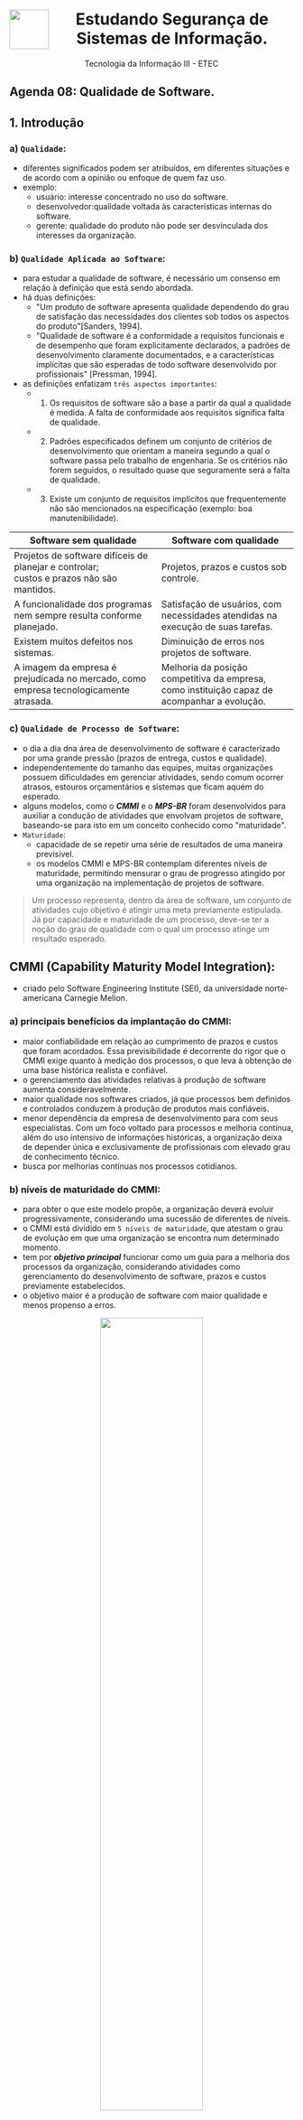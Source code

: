 <div align="center">
<a href="https://github.com/monicaquintal" target="_blank"><img align="left" height="70" src="https://www.dropreal.com/br/wp-content/uploads/2021/03/icones_VALENDO.png" /></a>
</a>
<h1>Estudando Segurança de Sistemas de Informação.</h1>
<p>Tecnologia da Informação III - ETEC</p>
</div>

<div id="agenda08">
<h2>Agenda 08: Qualidade de Software.</h2>
</div>

## 1. Introdução

### a) `Qualidade`:
- diferentes significados podem ser atribuídos, em
diferentes situações e de acordo com a opinião ou enfoque de quem faz uso.
- exemplo:
  - usuário: interesse concentrado no uso do software.
  - desenvolvedor:qualidade voltada às características internas do software.
  - gerente: qualidade do produto não pode ser desvinculada dos interesses da organização.

### b) `Qualidade Aplicada ao Software`:
- para estudar a qualidade de software, é necessário um consenso em relação à definição que está sendo abordada. 
- há duas definições:
  - "Um produto de software apresenta qualidade dependendo do grau de satisfação das necessidades dos clientes sob todos os aspectos do produto"[Sanders, 1994].
  - "Qualidade de software é a conformidade a requisitos funcionais e de desempenho que foram explicitamente declarados, a padrões de desenvolvimento claramente documentados, e a características implícitas que são esperadas de todo software desenvolvido por profissionais" [Pressman, 1994].
- as definições enfatizam `três aspectos importantes`:
  - 1. Os requisitos de software são a base a partir da qual a qualidade é medida. A falta de conformidade aos requisitos significa falta de qualidade.
  - 2. Padrões especificados definem um conjunto de critérios de desenvolvimento que orientam a maneira segundo a qual o software passa pelo trabalho de engenharia. Se os critérios não forem seguidos, o resultado quase que seguramente será a falta de qualidade.
  - 3. Existe um conjunto de requisitos implícitos que frequentemente não são mencionados na especificação (exemplo: boa manutenibilidade).

<div align="center">

Software sem qualidade | Software com qualidade
-----------------------|------------------------
Projetos de software difíceis de planejar e controlar;<br>custos e prazos não são mantidos. | Projetos, prazos e custos sob controle.
A funcionalidade dos programas nem sempre resulta conforme planejado. | Satisfação de usuários, com necessidades atendidas na execução de suas tarefas.
Existem muitos defeitos nos sistemas. | Diminuição de erros nos projetos de software.
A imagem da empresa é prejudicada no mercado, como empresa tecnologicamente atrasada. | Melhoria da posição competitiva da empresa, como instituição capaz de acompanhar a evolução.

</div>

### c) `Qualidade de Processo de Software`:
- o dia a dia dna área de desenvolvimento de software é caracterizado por uma grande pressão (prazos de entrega, custos e qualidade). 
- independentemente do tamanho das equipes, muitas organizações possuem dificuldades em gerenciar atividades, sendo comum ocorrer atrasos, estouros orçamentários e sistemas que ficam aquém do
esperado.
- alguns modelos, como o ***CMMI*** e o ***MPS-BR*** foram desenvolvidos para auxiliar a condução de atividades que envolvam projetos de software, baseando-se para isto em um conceito conhecido como "maturidade".
- `Maturidade`:
  - capacidade de se repetir uma série de resultados de uma maneira previsível.
  - os modelos CMMI e MPS-BR contemplam diferentes níveis de maturidade, permitindo mensurar o grau de progresso atingido por uma organização na implementação de projetos de software.

> Um processo representa, dentro da área de software, um conjunto de atividades cujo objetivo é atingir uma meta previamente estipulada. Já por capacidade e maturidade de um processo, deve-se ter a noção do grau de qualidade com o qual um processo atinge um resultado esperado.

## CMMI (Capability Maturity Model Integration):

- criado pelo Software Engineering Institute (SEI), da universidade norte-americana Carnegie Mellon. 

### a) principais benefícios da implantação do CMMI:

- maior confiabilidade em relação ao cumprimento de prazos e custos que foram acordados. Essa previsibilidade é decorrente do rigor que
o CMMI exige quanto à medição dos processos, o que leva à obtenção de uma base histórica realista e confiável.
- o gerenciamento das atividades relativas à produção de software aumenta consideravelmente.
- maior qualidade nos softwares criados, já que processos bem definidos e controlados conduzem à produção de produtos mais confiáveis.
- menor dependência da empresa de desenvolvimento para com seus especialistas. Com um foco voltado para processos e melhoria contínua, além do uso intensivo de informações históricas, a organização deixa de
depender única e exclusivamente de profissionais com elevado grau de conhecimento técnico.
- busca por melhorias contínuas nos processos cotidianos.

### b) níveis de maturidade do CMMI:

- para obter o que este modelo propõe, a organização deverá evoluir progressivamente, considerando uma sucessão de diferentes de níveis. 
- o CMMI está dividido em `5 níveis de maturidade`, que atestam o grau de evolução em que uma organização se encontra num determinado momento. 
- tem por ***objetivo principal*** funcionar como um guia para a melhoria dos processos da organização, considerando atividades como gerenciamento do desenvolvimento de software, prazos e custos previamente estabelecidos.
- o objetivo maior é a produção de software com maior qualidade e menos propenso a erros.

<div align="center">
<img src="./assets/niveis_cmmi.png" width="60%"/>
<p><em>Níveis de maturidade do CMMI.</em></p><br>
</div>

- `Nível 1 - Inicial` (Os processos normalmente estão envoltos num caos decorrente da não obediência ou ainda, à inexistência de padrões).
- `Nível 2 - Gerenciado` (Os projetos têm seus requisitos gerenciados neste ponto. Além disso, há o planejamento, a medição e o controle dos diferentes processos).
- `Nível 3 - Definido` (Os processos já estão claramente definidos e são compreendidos dentro da organização. Os procedimentos se encontram padronizados, além de ser preciso prever sua aplicação em diferentes projetos).
- `Nível 4 - Gerenciado Quantitativamente` (Ocorre o aumento da previsibilidade do desempenho de diferentes processos, uma vez que eles já são controlados quantitativamente;).
- `Nível 5 – Otimizado` (Existe uma melhoria contínua dos processos.).

### c) concluindo...

- a implantação do CMMI é recomendável para grandes fábricas de software. 
- implementar os diversos estágios é uma tarefa árdua, não só numa fase inicial, mas também quando se leva em conta a migração de
um nível para outro. Isto exigirá a realização de vultosos investimentos financeiros, assim como uma mudança de postura da organização (principalmente quando a mesma não contava uma experiência anterior bem-sucedida no gerenciamento de processos).
- em inúmeras ocasiões, empresas desenvolvedoras de sistemas recorrem a consultorias especializadas, visando apoio na obtenção da certificação CMMI (fato este que inviabiliza a adoção deste mesmo modelo por pequenas companhias).

## MPS-BR (Melhoria do Processo de Software Brasileiro)

- metodologia voltada à área de desenvolvimento de sistemas.
- criada por um conjunto de organizações ligadas ao desenvolvimento de software. Dentre as instituições, há a Softex (SP), a RioSoft (RJ), o COPPE/UFRJ (RJ) e o CESAR (PE), organizações normalmente não-governamentais e muitas de origem acadêmica, de atuação de destaque junto à comunidade de software brasileira.

### a) características:

- enfatiza-se o uso das principais abordagens internacionais voltadas para a definição, a avaliação e a melhoria dos processos de software, o que torna o `MPS-BR compatível inclusive com as práticas do CMMI`.
- possui uma estrutura de níveis de maturidade, de forma similar à do CMMI.

### b) níveis de maturidade do MPS-BR:

- são 7 níveis.
- cada classificação atesta diferentes graus no controle de processos e qual a qualidade que se pode esperar da organização que a detém.

<div align="center">
<img src="./assets/niveis_mps-br.png" width="60%"/>
<p><em>Níveis de maturidade do MPS-BR.</em></p><br>
</div>

- `A – Em Otimização`: há a preocupação com questões como inovação e análise de causas.
- `B – Gerenciado Quantitativamente`: avalia-se o desempenho dos processos, além da gerência quantitativa dos mesmos.
- `C – Definido`: onde ocorre o gerenciamento de riscos.
- `D – Largamente Definido`: envolve verificação, validação, além da liberação, instalação e integração de produtos, dentre outras atividades.
- `E – Parcialmente Definido`: considera processos como treinamento, adaptação de processos para gerência de projetos, além da preocupação com a melhoria e o controle do processo organizacional.
- `F – Gerenciado`: introduz controles de medição, gerência de configuração, conceitos sobre aquisição e garantia da qualidade.
- `G – Parcialmente Gerenciado`: neste ponto deve-se iniciar o gerenciamento de requisitos e de projetos.

### c) concluindo...
- a certificação MPS-BR também tem sido solicitada em licitações governamentais; empresas interessadas em participar de projetos conduzidos por órgãos do governo podem se utilizar desta metodologia para ampliar seu ramo de atuação.
- pode-se considerar o MPS-BR como uma importante alternativa ao CMMI em organizações de médio e pequeno porte, em virtude do alto investimento financeiro que o CMMI representa, o que torna o mesmo mais indicado às grandes empresas de desenvolvimento!

---

<div align="center">
<h2>Você no Comando</h2>
</div>

> Serão acompanhados dois estudos de caso, onde foram aplicados Modelos CMMI e MPS-BR, realizado por estudantes da FATEC de São José dos Campos. 

## 1. ESTUDO DE CASO CMMI - BMO FINANCIAL GROUP

- o Banco de Montreal é o banco privado mais antigo do Canadá, criado em 1817, em Montreal, Quebec.
- atualmente, está sediada na cidade de Toronto. 
- possui mais de 1,1 mil estabelecimentos bancários espalhados mundialmente e possui mais de 33 mil funcionários.
- conhecido pela inovação e por desenvolvimento e melhorias contínuas em software. 
- buscou o `CMMI` para continuar líder em produtividade e efetividade de suas ações. 

### a) Seus maiores desafios foram: 

- empresas buscando diminuição dos custos, resultando em projetos fracassados.
- problemas no BMO e o desenvolvimento voltado para apagar os incêndios.
- prazos e custos de projetos que sempre ultrapassavam as previsões.
- alguns procedimentos de software estavam definidos, mas não estavam estabelecidos, controlados e totalmente documentados. Além de estarem incompletos, de diferentes formatos e padrões, dificultando ser encontrado.

### b) As soluções encontradas para mitigar os problemas na empresa foram:

- reconhecer o problema.
- vice-presidente estabeleceu treinamentos em CMM (Capability Maturity Model - Modelo de Maturidade em Capacitação, definido como sendo uma soma de "melhores práticas" para diagnóstico e avaliação de maturidade do desenvolvimento de softwares em uma organização) e verificações de qualidade foram se espalhando para outras unidades da empresa.
- verificou-se que implementar alguns processos de controle baixou 50% o número de bugs. 
- combinando normas ISO com uma aproximação dos níveis de maturidade do CMMI determinou o que se podia conseguir com pessoas.
- aumentar a efetividade de cada processo e iniciar melhorias. 

### c) Implementação adotada pela empresa:

- procurou parceiros para reconhecer níveis de maturidade, logo após, treinamento para minimizar problemas de qualidade e confiança em relação aos níveis de maturidade obtidos.
- aos poucos foram sendo estabelecidos controles nas áreas de conhecimento, e treinamento em ferramentas, etc.
- o sucesso da implementação só ocorreu pelo comprometimento de superiores e mudança da cultura central da empresa.
- ao atingir o nível de Maturidade, foi possível mensurar exatamente as melhorias que o processo de implantação trouxe.

### d) Resultados:

- produtividade 3,8 vezes maior do que a média da indústria.
- aumento de produtividade mais que 50% maior que a média.
- redução de defeitos por “release” de 6 a 12 para apenas 2.
- aumento da produtividade por ponto de função x funcionário acima da média da indústria.

### d) Conclusão:

- o sucesso na implementação traz ótimos resultados, mas depende de uma forte liderança e mudanças culturais. 
- BMO foi a segunda empresa canadense a atingir o nível 3 do CMMI e o
primeiro banco canadense a atingir o nível 4. 
- a possibilidade de aplicação em larga escala e a disponibilidade
de um parceiro de implantação próximo, dando contínuo feedback dos benefícios reais da implantação, tornaram o projeto bem-sucedido.

## 2. ESTUDO DE CASO MPS-BR: EMPRESA DIGIFRED SISTEMAS PARA GESTÃO PÚBLICA

### a) Sobre a empresa: 

- desde 1986, a Digifred desenvolve softwares que auxiliam o gestor público no gerenciamento de informações municipais em áreas como Administração, Fazenda, Controle, Saúde e Educação. 
- trabalha com sistemas desenvolvidos para atender prefeituras, câmaras de vereadores, autarquias e consórcios.
- para manter-se no mercado altamente competitivo, a Digifred percebeu a necessidade de implementar um modelo formal de processos de software.
- a aplicação do modelo MPS-BR enquadra-se na necessidade da empresa, por conter mais níveis que o CMMI, possibilitando maior visibilidade
na evolução da empresa.

### b) Antes da implementação:

- viu-se como necessária a implementação de um modelo formal para gerenciamento dos processos da fábrica de software, bem como para facilitar e documentar cada processo dos projetos desenvolvidos. Também foi verificado que não existia uma documentação específica a ser aplicada aos projetos na empresa durante seu desenvolvimento. 
- o processo de desenvolvimento de software estava concentrado na competência e experiência dos seus colaboradores. 
- não existia uma formalização e documentação que se enquadrava à
aplicação das práticas nele contidas.

### c) Divisão de papéis e responsabilidades durante a implementação do modelo MPS-BR:

- a diretoria participou como patrocinadora e financiadora da
implementação, disponibilizando os recursos financeiros necessários. 
- um analista de desenvolvimento ficou responsável por coordenar o processo de implementação do modelo.
- um consultor homologado pela Softex acompanhou a implementação.

### d) Implementação do MPS-BR:

- ocorreu no início de outubro de 2013. 
- realizada de forma individual, ou seja, não participou de um grupo de empresas para a implementação.
- a empresa buscou certificação no nível G do modelo, com intuito de melhorar os processos da fábrica de software, seguindo um cronograma de
implementação.

### e) Atividades para a implementação do MPS.BR nível G na empresa:

- Workshop e Diagnóstico Inicial: realizado um workshop com a empresa, onde foram apresentadas as características do modelo MPS.BR, nível G.
- Treinamentos: a SOFTEX disponibilizou um treinamento sobre a implementação do modelo MPS.BR nas empresas, onde foram abordadas algumas melhorias que podem ser alcançadas caso a empresa consiga a certificação. 
- Avaliação feita pela SOFTSUL - Implementadora credenciadas do modelo MPS no Rio Grande do Sul: a empresa foi submetida a uma avaliação de seus processos de desenvolvimento, onde foi abordado um projeto desenvolvido recentemente e avaliado se o mesmo atende a algum processo
do modelo MPS.BR para nivelar a empresa.
- Relatórios de Avaliação das GPRs (Gerência de Projetos) e GREs (Gerência de Requisitos).
- Início do processo de implementação: escolhidos os responsáveis pela implementação na empresa e os projetos-piloto, que passaram por avaliação no marco de 50% de implementação.
- Reuniões: a cada 15 dias, onde foram abordados assuntos como levantamento de evidências para aplicação em todas as fases do
processo produtivo em projetos-piloto, processos, tipos de projeto, ciclo de vida dos projetos a ser utilizado, definição do processo produtivo, entre outros.
- Implementação do processo produtivo: executaram-se todas as fases definidas no ciclo de vida do projeto, em um projeto-piloto. A empresa optou pela utilização do modelo Cascata, que possui as fases de iniciação, planejamento, execução e encerramento.
- Avaliação do Marco de 50%: foi avaliado o projeto piloto, selecionado com relação aos Resultados de Atributo de Processo (RAPs). As RAPs, por sua vez, são resultado de atributos de processo que devem ser atendidos de forma obrigatória pelo projeto que está passando por avaliação, para que o mesmo possa ser aprovado. A avaliação buscou evidências de que o projeto, atendia as 19 GPRs e 5 GREs correspondentes ao nível G do modelo MPS.BR.
- Ajustes após a avaliação.
- Seleção de novos projetos-piloto.
- Avaliação final: a empresa conseguiu a certificação.

### f) Resultados:

- a empresa alcançou seu objetivo de atestar a qualidade dos processos de desenvolvimento de software utilizados por ela.
- outro fator importante foi a melhor definição dos papéis e responsabilidades dos colaboradores que participam de um determinado projeto.
- com relação à documentação dos projetos, podem ser citados os controles implantados na ferramenta SISCOD que auxilia o controle e o andamento dos projetos na empresa. A partir desta ferramenta, é possível
manter uma base histórica do andamento dos projetos, envolvendo tempo de desenvolvimento, colaboradores que participaram e o tempo gasto para o desenvolvimento dos mesmos. 
- com base nestes dados, a empresa consegue elaborar, adequadamente, novos orçamentos para os clientes, o que diminui a margem de erros, tanto financeiros quanto de prazos.
- após três meses da certificação no nível G do MPS.BR, a equipe já estava adequada ao método e os processos fluindo de acordo com a definição do modelo. 
- analisando o período de setembro a novembro de 2014, três meses após a certificação no nível G, pode ser relatado um número de 95 manutenções do software para correção de defeitos.
- comparando com o período de junho a agosto de 2014, período anterior à certificação no modelo MPS.BR na empresa, quando foram relatadas cerca de 141 manutenções nos softwares para correção de defeito, identifica-se uma diminuição de cerca de 32,62% nas alterações no software para correções de defeitos.
- durante a implementação, foram identificadas algumas dificuldades, como a mudança na cultura da empresa e dos funcionários, com relação à adequação aos novos processos. No começo, houve resistência por parte de alguns colaboradores.
- outro ponto importante é a definição dos papéis e responsabilidades que são adotados a cada novo projeto desenvolvido pela empresa. Por meio da definição dos papéis e responsabilidades, todos os participantes do projeto sabem o que, quando e como cumprir com suas atribuições.

---

## Debate

<em>
"Com base nos processos CMMI, vamos debater sobre a implantação dos processos de Qualidade de Software dentro de uma empresa fabricante de Software de pequeno porte.
<br>
É comum não existirem recursos e pessoal habilitado dentro de empresas menores, por que seria importante realizar a implantação dos processos de Qualidade de Software?
<br>
Caso não seja possível implantar todo o processo, o que poderia ser definido como essencial para que essas empresas tenham algum parâmetro de qualificação em testes de software?
<br>
Indique e comente qual ou quais níveis de maturidade do MPS-BR poderiam ser implantados numa empresa de pequeno porte desenvolvedora de software."
</em>

---

[Voltar ao início!](https://github.com/monicaquintal)